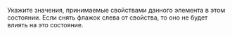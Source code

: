 Укажите значения, принимаемые свойствами данного элемента в этом состоянии. Если снять флажок слева от свойства, то оно не будет влиять на это состояние.